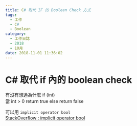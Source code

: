 ```yaml
---
title: C# 取代 IF 的 Boolean Check 方式
tags:
  - 工作
  - C#
  - Boolean
category:
  - 工作日誌
  - 2018
  - 10月
date: 2018-11-01 11:36:02
---
```

# C# 取代 if 內的 boolean check #

有沒有想過為什麼 if (int)  
當 int > 0 return true else return false  

可以用 `implicit operator bool`  
[StackOverflow : implicit operator bool](https://stackoverflow.com/questions/21485644/implicit-bool-and-operator-override-handle-if-statements-correctly)  
